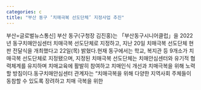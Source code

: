 ```yaml
---
categories: c
title: "부산 동구 ‘치매극복 선도단체’ 지정사업 추진"
---
```

부산=글로벌뉴스통신] 부산 동구(구청장 김진홍)는 「부산동구시니어클럽」을 2022년 동구치매안심센터 치매극복 선도단체로 지정하고, 지난 20일 치매극복 선도단체 현판 전달식을 개최했다고 22일(목) 밝혔다.현재 동구에서는 학교, 복지관 등 9개소가 치매극복 선도단체로 지정됐으며, 지정된 치매극복 선도단체는 치매안심센터와 유기적 협력체계를 유지하며 치매교육에 활발히 참여하고 치매인식 개선과 치매극복을 위해 노력할 방침이다.동구치매안심센터 관계자는 “치매극복을 위해 다양한 지역사회 주체들이 동참할 수 있도록 장려하고 치매 극복을 위한
